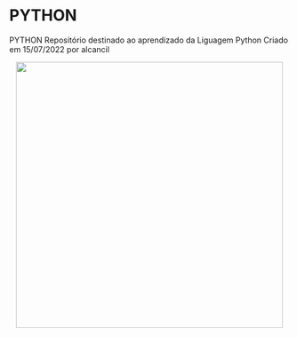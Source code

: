 # PYTHON
PYTHON
Repositório destinado ao aprendizado da Liguagem Python
Criado em 15/07/2022 por alcancil

<p align=center>
   <img width="480" heigth="180" src=![cenario](https://user-images.githubusercontent.com/52798596/183132761-1003eed3-bd62-4d9c-9aac-a923fd69b589.png)">
</p>
